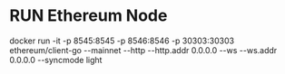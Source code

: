 # RUN Ethereum Node

docker run -it -p 8545:8545 -p 8546:8546 -p 30303:30303 ethereum/client-go --mainnet --http --http.addr 0.0.0.0 --ws --ws.addr 0.0.0.0 --syncmode light


